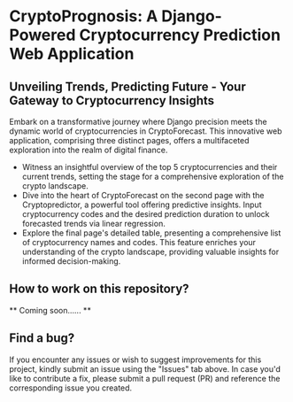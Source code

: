 # CryptoPrognosis: A Django-Powered Cryptocurrency Prediction Web Application

## Unveiling Trends, Predicting Future - Your Gateway to Cryptocurrency Insights

Embark on a transformative journey where Django precision meets the dynamic world of cryptocurrencies in CryptoForecast. This innovative web application, comprising three distinct pages, offers a multifaceted exploration into the realm of digital finance.


* Witness an insightful overview of the top 5 cryptocurrencies and their current trends, setting the stage for a comprehensive exploration of the crypto landscape.
* Dive into the heart of CryptoForecast on the second page with the Cryptopredictor, a powerful tool offering predictive insights. Input cryptocurrency codes and the desired prediction duration to unlock forecasted trends via linear regression.
* Explore the final page's detailed table, presenting a comprehensive list of cryptocurrency names and codes. This feature enriches your understanding of the crypto landscape, providing valuable insights for informed decision-making.

## How to work on this repository?
** Coming soon...... ** 

## Find a bug?

If you encounter any issues or wish to suggest improvements for this project, kindly submit an issue using the "Issues" tab above. In case you'd like to contribute a fix, please submit a pull request (PR) and reference the corresponding issue you created.





